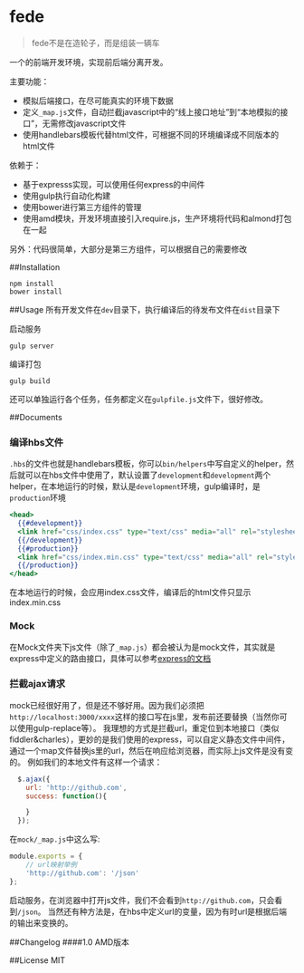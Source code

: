 # fede
> fede不是在造轮子，而是组装一辆车

一个的前端开发环境，实现前后端分离开发。

主要功能：
- 模拟后端接口，在尽可能真实的环境下数据
- 定义`_map.js`文件，自动拦截javascript中的“线上接口地址”到“本地模拟的接口”，无需修改javascript文件
- 使用handlebars模板代替html文件，可根据不同的环境编译成不同版本的html文件

依赖于：
- 基于expresss实现，可以使用任何express的中间件
- 使用gulp执行自动化构建
- 使用bower进行第三方组件的管理
- 使用amd模块，开发环境直接引入require.js，生产环境将代码和almond打包在一起

另外：代码很简单，大部分是第三方组件，可以根据自己的需要修改

##Installation

    npm install
    bower install

##Usage
所有开发文件在`dev`目录下，执行编译后的待发布文件在`dist`目录下

启动服务

    gulp server

编译打包

    gulp build

还可以单独运行各个任务，任务都定义在`gulpfile.js`文件下，很好修改。

##Documents
### 编译hbs文件
`.hbs`的文件也就是handlebars模板，你可以`bin/helpers`中写自定义的helper，然后就可以在hbs文件中使用了，默认设置了`development`和`development`两个helper，在本地运行的时候，默认是`development`环境，gulp编译时，是`production`环境

```handlebars
<head>
  {{#development}}
  <link href="css/index.css" type="text/css" media="all" rel="stylesheet" />
  {{/development}}
  {{#production}}
  <link href="css/index.min.css" type="text/css" media="all" rel="stylesheet" />
  {{/production}}
</head>
```
在本地运行的时候，会应用index.css文件，编译后的html文件只显示index.min.css

### Mock
在Mock文件夹下js文件（除了`_map.js`）都会被认为是mock文件，其实就是express中定义的路由接口，具体可以参考[express的文档](expressjs.com/zh/4x/api.html)

### 拦截ajax请求
mock已经很好用了，但是还不够好用。因为我们必须把`http://localhost:3000/xxxx`这样的接口写在js里，发布前还要替换（当然你可以使用gulp-replace等）。
我理想的方式是拦截url，重定位到本地接口（类似fiddler&charles），更妙的是我们使用的express，可以自定义静态文件中间件，通过一个map文件替换js里的url，然后在响应给浏览器，而实际上js文件是没有变的。
例如我们的本地文件有这样一个请求：
```javascript
  $.ajax({
    url: 'http://github.com',
    success: function(){

    }
  });
```
在`mock/_map.js`中这么写:
```javascript
module.exports = {
    // url映射举例
    'http://github.com': '/json'
};
```
启动服务，在浏览器中打开js文件，我们不会看到`http://github.com`，只会看到`/json`。
当然还有种方法是，在hbs中定义url的变量，因为有时url是根据后端的输出来变换的。

##Changelog
####1.0
AMD版本

##License
MIT